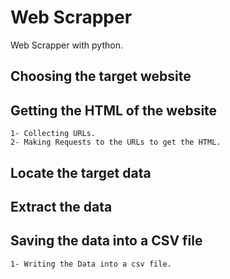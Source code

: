 # Web Scrapper
Web Scrapper with python.

## Choosing the target website
## Getting the HTML of the website
    1- Collecting URLs.
    2- Making Requests to the URLs to get the HTML.
## Locate the target data
## Extract the data
## Saving the data into a CSV file
    1- Writing the Data into a csv file.